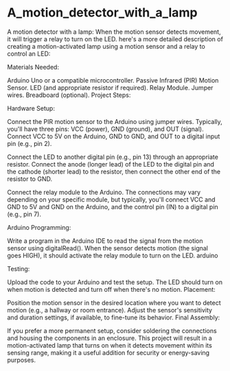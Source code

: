 # A_motion_detector_with_a_lamp
A motion detector with a lamp: When the motion sensor detects movement, it will trigger a relay to turn on the LED.
 here's a more detailed description of creating a motion-activated lamp using a motion sensor and a relay to control an LED:

Materials Needed:

Arduino Uno or a compatible microcontroller.
Passive Infrared (PIR) Motion Sensor.
LED (and appropriate resistor if required).
Relay Module.
Jumper wires.
Breadboard (optional).
Project Steps:

Hardware Setup:

Connect the PIR motion sensor to the Arduino using jumper wires. Typically, you'll have three pins: VCC (power), GND (ground), and OUT (signal). Connect VCC to 5V on the Arduino, GND to GND, and OUT to a digital input pin (e.g., pin 2).

Connect the LED to another digital pin (e.g., pin 13) through an appropriate resistor. Connect the anode (longer lead) of the LED to the digital pin and the cathode (shorter lead) to the resistor, then connect the other end of the resistor to GND.

Connect the relay module to the Arduino. The connections may vary depending on your specific module, but typically, you'll connect VCC and GND to 5V and GND on the Arduino, and the control pin (IN) to a digital pin (e.g., pin 7).

Arduino Programming:

Write a program in the Arduino IDE to read the signal from the motion sensor using digitalRead(). When the sensor detects motion (the signal goes HIGH), it should activate the relay module to turn on the LED.
arduino

Testing:

Upload the code to your Arduino and test the setup. The LED should turn on when motion is detected and turn off when there's no motion.
Placement:

Position the motion sensor in the desired location where you want to detect motion (e.g., a hallway or room entrance). Adjust the sensor's sensitivity and duration settings, if available, to fine-tune its behavior.
Final Assembly:

If you prefer a more permanent setup, consider soldering the connections and housing the components in an enclosure.
This project will result in a motion-activated lamp that turns on when it detects movement within its sensing range, making it a useful addition for security or energy-saving purposes.

